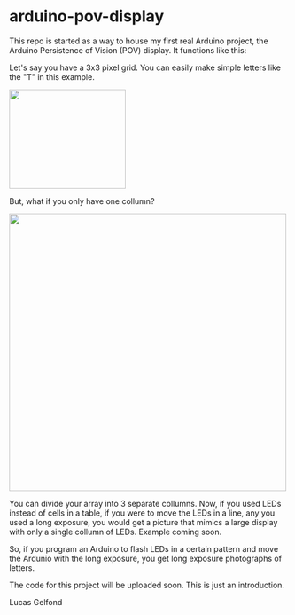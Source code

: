 arduino-pov-display
===================

This repo is started as a way to house my first real Arduino project, the Arduino Persistence of Vision (POV) display. It functions like this:

Let's say you have a 3x3 pixel grid. You can easily make simple letters like the "T" in this example.

<img src="http://i.imgur.com/m60WFg3.png?1" width=210px, height=179px/>

But, what if you only have one collumn?

<img src="http://i.imgur.com/ZjXzWl4.png?1" width=500px, height=500px/>

You can divide your array into 3 separate collumns. Now, if you used LEDs instead of cells in a table, if you were to move the LEDs in a line, any you used a long exposure, you would get a picture that mimics a large display with only a single collumn of LEDs. Example coming soon.

So, if you program an Arduino to flash LEDs in a certain pattern and move the Ardunio with the long exposure, you get long exposure photographs of letters. 

The code for this project will be uploaded soon. This is just an introduction. 

Lucas Gelfond

